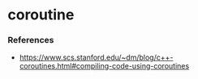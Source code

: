 # coroutine
### References

- https://www.scs.stanford.edu/~dm/blog/c++-coroutines.html#compiling-code-using-coroutines
